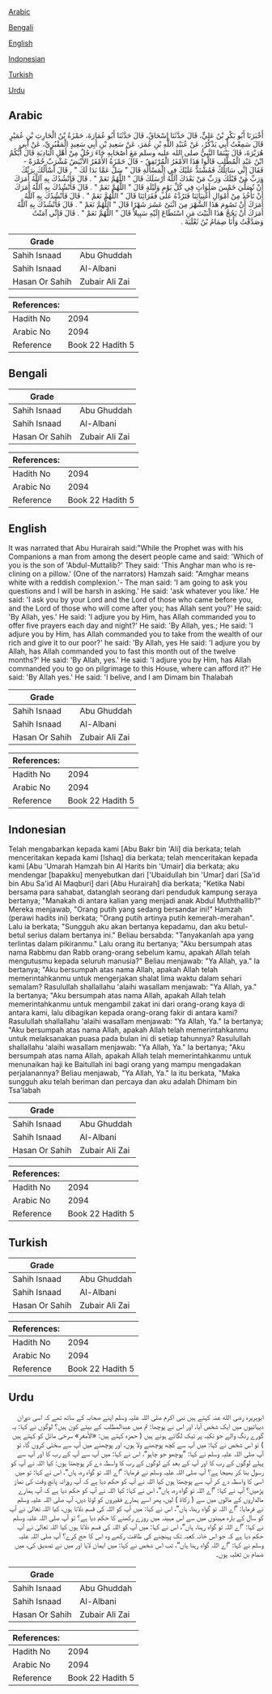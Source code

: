 [Arabic](#arabic)

[Bengali](#bengali)

[English](#english)

[Indonesian](#indonesian)

[Turkish](#turkish)

[Urdu](#urdu)

## Arabic


<div dir="rtl" lang="ar" style={{fontSize:'larger',backgroundColor:'#f8f9fa',padding:20}}>
أَخْبَرَنَا أَبُو بَكْرِ بْنُ عَلِيٍّ، قَالَ حَدَّثَنَا إِسْحَاقُ، قَالَ حَدَّثَنَا أَبُو عُمَارَةَ، حَمْزَةُ بْنُ الْحَارِثِ بْنِ عُمَيْرٍ قَالَ سَمِعْتُ أَبِي يَذْكُرُ، عَنْ عُبَيْدِ اللَّهِ بْنِ عُمَرَ، عَنْ سَعِيدِ بْنِ أَبِي سَعِيدٍ الْمَقْبُرِيِّ، عَنْ أَبِي هُرَيْرَةَ، قَالَ بَيْنَمَا النَّبِيُّ صلى الله عليه وسلم مَعَ أَصْحَابِهِ جَاءَ رَجُلٌ مِنْ أَهْلِ الْبَادِيَةِ قَالَ أَيُّكُمُ ابْنُ عَبْدِ الْمُطَّلِبِ قَالُوا هَذَا الأَمْغَرُ الْمُرْتَفِقُ - قَالَ حَمْزَةُ الأَمْغَرُ الأَبْيَضُ مُشْرَبٌ حُمْرَةً - فَقَالَ إِنِّي سَائِلُكَ فَمُشْتَدٌّ عَلَيْكَ فِي الْمَسْأَلَةِ قَالَ ‏"‏ سَلْ عَمَّا بَدَا لَكَ ‏"‏ ‏.‏ قَالَ أَسْأَلُكَ بِرَبِّكَ وَرَبِّ مَنْ قَبْلَكَ وَرَبِّ مَنْ بَعْدَكَ آللَّهُ أَرْسَلَكَ قَالَ ‏"‏ اللَّهُمَّ نَعَمْ ‏"‏ ‏.‏ قَالَ فَأَنْشُدُكَ بِهِ آللَّهُ أَمَرَكَ أَنْ تُصَلِّيَ خَمْسَ صَلَوَاتٍ فِي كُلِّ يَوْمٍ وَلَيْلَةٍ قَالَ ‏"‏ اللَّهُمَّ نَعَمْ ‏"‏ ‏.‏ قَالَ فَأَنْشُدُكَ بِهِ آللَّهُ أَمَرَكَ أَنْ تَأْخُذَ مِنْ أَمْوَالِ أَغْنِيَائِنَا فَتَرُدَّهُ عَلَى فُقَرَائِنَا قَالَ ‏"‏ اللَّهُمَّ نَعَمْ ‏"‏ ‏.‏ قَالَ فَأَنْشُدُكَ بِهِ آللَّهُ أَمَرَكَ أَنْ تَصُومَ هَذَا الشَّهْرَ مِنَ اثْنَىْ عَشَرَ شَهْرًا قَالَ ‏"‏ اللَّهُمَّ نَعَمْ ‏"‏ ‏.‏ قَالَ فَأَنْشُدُكَ بِهِ آللَّهُ أَمَرَكَ أَنْ يَحُجَّ هَذَا الْبَيْتَ مَنِ اسْتَطَاعَ إِلَيْهِ سَبِيلاً قَالَ ‏"‏ اللَّهُمَّ نَعَمْ ‏"‏ ‏.‏ قَالَ فَإِنِّي آمَنْتُ وَصَدَّقْتُ وَأَنَا ضِمَامُ بْنُ ثَعْلَبَةَ ‏.‏
</div>
<div style={{backgroundColor:'#f8f9fa',padding:20, marginBottom: 10}}><table> <thead> <tr> <th>Grade</th> <th></th> </tr> </thead> <tbody> <tr><td>Sahih Isnaad</td><td>Abu Ghuddah</td></tr><tr><td>Sahih Isnaad</td><td>Al-Albani</td></tr><tr><td>Hasan Or Sahih</td><td>Zubair Ali Zai</td></tr></tbody></table><table> <thead> <tr> <th>References:</th> <th></th> </tr> </thead> <tbody><tr><td>Hadith No</td><td>2094</td></tr><tr><td>Arabic No</td><td>2094</td></tr><tr><td>Reference</td><td>Book 22 Hadith 5</td></tr></tbody></table></div>

## Bengali


<div dir="ltr" lang="bn" style={{fontSize:'larger',backgroundColor:'#f8f9fa',padding:20}}>

</div>
<div style={{backgroundColor:'#f8f9fa',padding:20, marginBottom: 10}}><table> <thead> <tr> <th>Grade</th> <th></th> </tr> </thead> <tbody> <tr><td>Sahih Isnaad</td><td>Abu Ghuddah</td></tr><tr><td>Sahih Isnaad</td><td>Al-Albani</td></tr><tr><td>Hasan Or Sahih</td><td>Zubair Ali Zai</td></tr></tbody></table><table> <thead> <tr> <th>References:</th> <th></th> </tr> </thead> <tbody><tr><td>Hadith No</td><td>2094</td></tr><tr><td>Arabic No</td><td>2094</td></tr><tr><td>Reference</td><td>Book 22 Hadith 5</td></tr></tbody></table></div>

## English


<div dir="ltr" lang="en" style={{fontSize:'larger',backgroundColor:'#f8f9fa',padding:20}}>
It was narrated that Abu Hurairah said:"While the Prophet was with his Companions a man from among the desert people came and said: 'Which of you is the son of 'Abdul-Muttalib?' They said: 'This Anghar man who is reclining on a pillow.' (One of the narrators) Hamzah said: "Amghar means white with a reddish complexion.'- The man said: 'I am going to ask you questions and I will be harsh in asking.' He said: 'ask whatever you like.' He said: 'I ask you by your Lord and the Lord of those who came before you, and the Lord of those who will come after you; has Allah sent you?' He said: 'By Allah, yes.' He said: 'I adjure you by Him, has Allah commanded you to offer five prayers each day and night?' He said: 'By Allah, yes.; He said: 'I adjure you by Him, has Allah commanded you to take from the wealth of our rich and give it to our poor?' he said: 'By Allah, yes He said: 'I adjure you by Allah, has Allah commanded you to fast this month out of the twelve months?' He said: 'By Allah, yes.' He said: 'I adjure you by Him, has Allah commanded you to go on pilgrimage to this House, where can afford it?' He said: 'By Allah yes.' He said: 'I belive, and I am Dimam bin Thalabah
</div>
<div style={{backgroundColor:'#f8f9fa',padding:20, marginBottom: 10}}><table> <thead> <tr> <th>Grade</th> <th></th> </tr> </thead> <tbody> <tr><td>Sahih Isnaad</td><td>Abu Ghuddah</td></tr><tr><td>Sahih Isnaad</td><td>Al-Albani</td></tr><tr><td>Hasan Or Sahih</td><td>Zubair Ali Zai</td></tr></tbody></table><table> <thead> <tr> <th>References:</th> <th></th> </tr> </thead> <tbody><tr><td>Hadith No</td><td>2094</td></tr><tr><td>Arabic No</td><td>2094</td></tr><tr><td>Reference</td><td>Book 22 Hadith 5</td></tr></tbody></table></div>

## Indonesian


<div dir="ltr" lang="id" style={{fontSize:'larger',backgroundColor:'#f8f9fa',padding:20}}>
Telah mengabarkan kepada kami [Abu Bakr bin 'Ali] dia berkata; telah menceritakan kepada kami [Ishaq] dia berkata; telah menceritakan kepada kami [Abu 'Umarah Hamzah bin Al Harits bin 'Umair] dia berkata; aku mendengar [bapakku] menyebutkan dari ['Ubaidullah bin 'Umar] dari [Sa'id bin Abu Sa'id Al Maqburi] dari [Abu Hurairah] dia berkata; "Ketika Nabi bersama para sahabat, datanglah seorang dari penduduk kampung seraya bertanya; "Manakah di antara kalian yang menjadi anak Abdul Muththallib?" Mereka menjawab, "Orang putih yang sedang bersandar ini!" Hamzah (perawi hadits ini) berkata; "Orang putih artinya putih kemerah-merahan". Lalu ia berkata; "Sungguh aku akan bertanya kepadamu, dan aku betul-betul serius dalam bertanya ini." Beliau bersabda: "Tanyakanlah apa yang terlintas dalam pikiranmu." Lalu orang itu bertanya; "Aku bersumpah atas nama Rabbmu dan Rabb orang-orang sebelum kamu, apakah Allah telah mengutusmu kepada seluruh manusia?" Beliau menjawab: "Ya Allah, ya." Ia bertanya; "Aku bersumpah atas nama Allah, apakah Allah telah memerintahkanmu untuk mengerjakan shalat lima waktu dalam sehari semalam? Rasulullah shallallahu 'alaihi wasallam menjawab: "Ya Allah, ya." Ia bertanya; "Aku bersumpah atas nama Allah, apakah Allah telah memerintahkanmu untuk mengambil zakat ini dari orang-orang kaya di antara kami, lalu dibagikan kepada orang-orang fakir di antara kami? Rasulullah shallallahu 'alaihi wasallam menjawab: "Ya Allah, Ya." Ia bertanya; "Aku bersumpah atas nama Allah, apakah Allah telah memerintahkanmu untuk melaksanakan puasa pada bulan ini di setiap tahunnya? Rasulullah shallallahu 'alaihi wasallam menjawab: "Ya Allah, Ya." Ia bertanya; "Aku bersumpah atas nama Allah, apakah Allah telah memerintahkanmu untuk menunaikan haji ke Baitullah ini bagi orang yang mampu mengadakan perjalanannya? Beliau menjawab, "Ya Allah, Ya." Ia itu berkata, "Maka sungguh aku telah beriman dan percaya dan aku adalah Dhimam bin Tsa'labah
</div>
<div style={{backgroundColor:'#f8f9fa',padding:20, marginBottom: 10}}><table> <thead> <tr> <th>Grade</th> <th></th> </tr> </thead> <tbody> <tr><td>Sahih Isnaad</td><td>Abu Ghuddah</td></tr><tr><td>Sahih Isnaad</td><td>Al-Albani</td></tr><tr><td>Hasan Or Sahih</td><td>Zubair Ali Zai</td></tr></tbody></table><table> <thead> <tr> <th>References:</th> <th></th> </tr> </thead> <tbody><tr><td>Hadith No</td><td>2094</td></tr><tr><td>Arabic No</td><td>2094</td></tr><tr><td>Reference</td><td>Book 22 Hadith 5</td></tr></tbody></table></div>

## Turkish


<div dir="ltr" lang="tr" style={{fontSize:'larger',backgroundColor:'#f8f9fa',padding:20}}>

</div>
<div style={{backgroundColor:'#f8f9fa',padding:20, marginBottom: 10}}><table> <thead> <tr> <th>Grade</th> <th></th> </tr> </thead> <tbody> <tr><td>Sahih Isnaad</td><td>Abu Ghuddah</td></tr><tr><td>Sahih Isnaad</td><td>Al-Albani</td></tr><tr><td>Hasan Or Sahih</td><td>Zubair Ali Zai</td></tr></tbody></table><table> <thead> <tr> <th>References:</th> <th></th> </tr> </thead> <tbody><tr><td>Hadith No</td><td>2094</td></tr><tr><td>Arabic No</td><td>2094</td></tr><tr><td>Reference</td><td>Book 22 Hadith 5</td></tr></tbody></table></div>

## Urdu


<div dir="rtl" lang="ur" style={{fontSize:'larger',backgroundColor:'#f8f9fa',padding:20}}>
ابوہریرہ رضی الله عنہ کہتے ہیں نبی اکرم صلی اللہ علیہ وسلم اپنے صحابہ کے ساتھ تھے کہ اسی دوران دیہاتیوں میں ایک شخص آیا، اور اس نے پوچھا: تم میں عبدالمطلب کے بیٹے کون ہیں؟ لوگوں نے کہا: یہ گورے رنگ والے جو تکیہ پر ٹیک لگائے ہوئے ہیں ( حمزہ کہتے ہیں: «الأمغر» سرخی مائل کو کہتے ہیں ) تو اس شخص نے کہا: میں آپ سے کچھ پوچھنے ولا ہوں، اور پوچھنے میں آپ سے سختی کروں گا، تو آپ صلی اللہ علیہ وسلم نے کہا: ”پوچھو جو چاہو“، اس نے کہا: میں آپ سے آپ کے رب کا اور آپ سے پہلے لوگوں کے رب کا اور آپ کے بعد کے لوگوں کے رب کا واسطہ دے کر پوچھتا ہوں: کیا اللہ نے آپ کو رسول بنا کر بھیجا ہے؟ آپ صلی اللہ علیہ وسلم نے فرمایا: ”اے اللہ تو گواہ رہ، ہاں“، اس نے کہا: تو میں اسی کا واسطہ دے کر آپ سے پوچھتا ہوں کیا اللہ نے آپ کو حکم دیا ہے کہ آپ روزانہ پانچ وقت کی نماز پڑھیں؟ آپ نے کہا: ”اے اللہ تو گواہ رہ، ہاں“، اس نے کہا: کیا اللہ نے آپ کو حکم دیا ہے کہ آپ ہمارے مالداروں کے مالوں میں سے ( زکاۃ ) لیں، پھر اسے ہمارے فقیروں کو لوٹا دیں، آپ صلی اللہ علیہ وسلم نے فرمایا: ”اے اللہ تو گواہ رہنا، ہاں“، اس نے کہا: میں آپ کو اللہ کی قسم دلاتا ہوں، کیا اللہ تعالیٰ نے آپ کو سال کے بارہ مہینوں میں سے اس مہینہ میں روزے رکھنے کا حکم دیا ہے؟ تو آپ صلی اللہ علیہ وسلم نے کہا: ”اے اللہ تو گواہ رہنا، ہاں“، اس نے کہا: میں آپ کو اللہ کی قسم دلاتا ہوں کیا اللہ تعالیٰ نے آپ حکم دیا ہے کہ جو اس خانہ کعبہ تک پہنچنے کی طاقت رکھے وہ اس کا حج کرے؟ آپ صلی اللہ علیہ وسلم نے کہا: ”اے اللہ گواہ رہنا ہاں“، تب اس شخص نے کہا: میں ایمان لایا اور میں نے تصدیق کی، میں ضمام بن ثعلبہ ہوں۔
</div>
<div style={{backgroundColor:'#f8f9fa',padding:20, marginBottom: 10}}><table> <thead> <tr> <th>Grade</th> <th></th> </tr> </thead> <tbody> <tr><td>Sahih Isnaad</td><td>Abu Ghuddah</td></tr><tr><td>Sahih Isnaad</td><td>Al-Albani</td></tr><tr><td>Hasan Or Sahih</td><td>Zubair Ali Zai</td></tr></tbody></table><table> <thead> <tr> <th>References:</th> <th></th> </tr> </thead> <tbody><tr><td>Hadith No</td><td>2094</td></tr><tr><td>Arabic No</td><td>2094</td></tr><tr><td>Reference</td><td>Book 22 Hadith 5</td></tr></tbody></table></div>